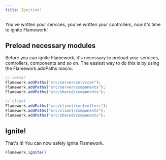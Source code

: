 ```yaml
---
title: Ignition!
---
```


You've written your services, you've written your controllers, now it's time to ignite Flamework!

## Preload necessary modules

Before you can ignite Flamework, it's necessary to preload your services, controllers, components and so on.
The easiest way to do this is by using the Flamework.addPaths macro.

```ts
// server
Flamework.addPaths("src/server/services");
Flamework.addPaths("src/server/components");
Flamework.addPaths("src/shared/components");

// client
Flamework.addPaths("src/client/controllers");
Flamework.addPaths("src/client/components");
Flamework.addPaths("src/shared/components");
```

## Ignite!

That's it! You can now safely ignite Flamework.

```ts
Flamework.ignite()
```
